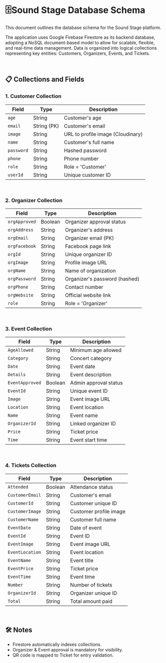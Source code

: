 # 🗄️Sound Stage Database Schema

This document outlines the database schema for the Sound Stage platform.

The application uses Google Firebase Firestore as its backend database, adopting a NoSQL document-based model to allow for scalable, flexible, and real-time data management.
Data is organized into logical collections representing key entities: Customers, Organizers, Events, and Tickets.

&nbsp;
## 📋 Collections and Fields

### 1. Customer Collection

| Field | Type | Description |
|------|------|-------------|
| `age` | String | Customer's age |
| `email` | String (PK) | Customer's email |
| `image` | String | URL to profile image (Cloudinary) |
| `name` | String | Customer's full name |
| `password` | String | Hashed password |
| `phone` | String | Phone number |
| `role` | String | Role = 'Customer' |
| `userId` | String | Unique customer ID |


&nbsp;
### 2. Organizer Collection

| Field | Type | Description |
|------|------|-------------|
| `orgApproved` | Boolean | Organizer approval status |
| `orgAddress` | String | Organizer's address |
| `orgEmail` | String | Organizer email (PK) |
| `orgFacebook` | String | Facebook page link |
| `orgId` | String | Unique organizer ID |
| `orgImage` | String | Profile image URL |
| `orgName` | String | Name of organization |
| `orgPassword` | String | Organizer's password (hashed) |
| `orgPhone` | String | Contact number |
| `orgWebsite` | String | Official website link |
| `role` | String | Role = 'Organizer' |


&nbsp;
### 3. Event Collection

| Field | Type | Description |
|------|------|-------------|
| `AgeAllowed` | String | Minimum age allowed |
| `Category` | String | Concert category |
| `Date` | String | Event date |
| `Details` | String | Event description |
| `EventApproved` | Boolean | Admin approval status |
| `EventId` | String | Unique event ID |
| `Image` | String | Event image URL |
| `Location` | String | Event location |
| `Name` | String | Event name |
| `OrganizerId` | String | Linked organizer ID |
| `Price` | String | Ticket price |
| `Time` | String | Event start time |


&nbsp;
### 4. Tickets Collection

| Field | Type | Description |
|------|------|-------------|
| `Attended` | Boolean | Attendance status |
| `CustomerEmail` | String | Customer's email |
| `CustomerId` | String | Customer unique ID |
| `CustomerImage` | String | Customer profile image |
| `CustomerName` | String | Customer full name |
| `EventDate` | String | Date of event |
| `EventId` | String | Event ID |
| `EventImage` | String | Event image URL |
| `EventLocation` | String | Event location |
| `EventName` | String | Event title |
| `EventPrice` | String | Ticket price |
| `EventTime` | String | Event time |
| `Number` | String | Number of tickets |
| `OrganizerId` | String | Organizer unique ID |
| `Total` | String | Total amount paid |


&nbsp;
## 🛠 Notes

- Firestore automatically indexes collections.
- Organizer & Event approval is mandatory for visibility.
- QR code is mapped to Ticket for entry validation.
